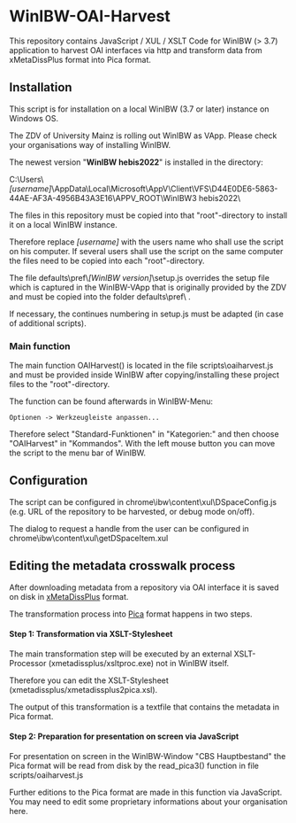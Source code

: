 # WinIBW-OAI-Harvest
This repository contains JavaScript / XUL / XSLT Code for WinIBW (> 3.7) application to harvest OAI interfaces via http and transform data from xMetaDissPlus format into Pica format.

## Installation

This script is for installation on a local WinIBW (3.7 or later) instance on Windows OS.

The ZDV of University Mainz is rolling out WinIBW as VApp. Please check your organisations way of installing WinIBW.

The newest version "**WinIBW hebis2022**" is installed in the directory:

C:\Users\\*[username]*\AppData\Local\Microsoft\AppV\Client\VFS\D44E0DE6-5863-44AE-AF3A-4956B43A3E16\APPV_ROOT\WinIBW3 hebis2022\
 
The files in this repository must be copied into that "root"-directory to install it on a local WinIBW instance.

Therefore replace *[username]* with the users name who shall use the script on his computer. If several users shall use the script on the same computer the files need to be copied into each "root"-directory.

The file defaults\pref\\*[WinIBW version]*\setup.js overrides the setup file which is captured in the WinIBW-VApp that is originally provided by the ZDV and must be copied into the folder defaults\pref\ .

If necessary, the continues numbering in setup.js must be adapted (in case of additional scripts).

### Main function

The main function OAIHarvest() is located in the file scripts\oaiharvest.js and  must be provided inside WinIBW after copying/installing these project files to the "root"-directory.

The function can be found afterwards in WinIBW-Menu:

    Optionen -> Werkzeugleiste anpassen...
    
Therefore select "Standard-Funktionen" in "Kategorien:" and then choose "OAIHarvest" in "Kommandos". With the left mouse button you can move the script to the menu bar of WinIBW.

## Configuration

The script can be configured in chrome\ibw\content\xul\DSpaceConfig.js (e.g. URL of the repository to be harvested, or debug mode on/off).

The dialog to request a handle from the user can be configured in chrome\ibw\content\xul\getDSpaceItem.xul

## Editing the metadata crosswalk process

After downloading metadata from a repository via OAI interface it is saved on disk in [xMetaDissPlus](https://www.dnb.de/DE/Professionell/Sammeln/Unkoerperliche_Medienwerke/_content/xMetaDissPlus_akk.html) format.

The transformation process into [Pica](https://www.hebis.de/arbeitsmaterialien/erfassungsleitfaden/gesamtliste-der-kategorien-in-titelaufnahmen/) format happens in two steps. 

#### Step 1: Transformation via XSLT-Stylesheet

The main transformation step will be executed by an external XSLT-Processor (xmetadissplus/xsltproc.exe) not in WinIBW itself.

Therefore you can edit the XSLT-Stylesheet (xmetadissplus/xmetadissplus2pica.xsl).

The output of this transformation is a textfile that contains the metadata in Pica format.

#### Step 2: Preparation for presentation on screen via JavaScript

For presentation on screen in the WinIBW-Window "CBS Hauptbestand" the Pica format will be read from disk by the read_pica3() function in file scripts/oaiharvest.js

Further editions to the Pica format are made in this function via JavaScript. You may need to edit some proprietary informations about your organisation here.
